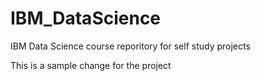 # IBM_DataScience
IBM Data Science course reporitory for self study projects

This is a sample change for the project

